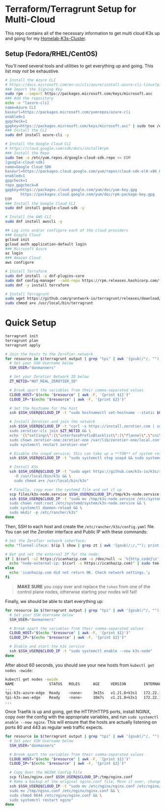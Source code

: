 # Terraform/Terragrunt Setup for Multi-Cloud

This repo contains all of the necessary information to get multi cloud K3s up and going for my [Homelab-K3s-Cluster](https://github.com/danmanners/homelab-k3s-cluster).

## Setup (Fedora/RHEL/CentOS)

You'll need several tools and utilities to get everything up and going. This list _may not_ be exhaustive.

```bash
# Install the Azure CLI
# https://docs.microsoft.com/en-us/cli/azure/install-azure-cli-linux?pivots=dnf
### Import the Signing Key
sudo rpm --import https://packages.microsoft.com/keys/microsoft.asc
### Add the repository
echo -e "[azure-cli]
name=Azure CLI
baseurl=https://packages.microsoft.com/yumrepos/azure-cli
enabled=1
gpgcheck=1
gpgkey=https://packages.microsoft.com/keys/microsoft.asc" | sudo tee /etc/yum.repos.d/azure-cli.repo
### Install the CLI
sudo dnf install azure-cli -y

# Install the Google Cloud CLI
# https://cloud.google.com/sdk/docs/install#rpm
### Install the Repo
sudo tee -a /etc/yum.repos.d/google-cloud-sdk.repo << EOM
[google-cloud-sdk]
name=Google Cloud SDK
baseurl=https://packages.cloud.google.com/yum/repos/cloud-sdk-el8-x86_64
enabled=1
gpgcheck=1
repo_gpgcheck=0
gpgkey=https://packages.cloud.google.com/yum/doc/yum-key.gpg
       https://packages.cloud.google.com/yum/doc/rpm-package-key.gpg
EOM
### Install the Google Cloud CLI
sudo dnf install google-cloud-sdk -y

# Install the AWS CLI
sudo dnf install awscli -y

## Log into and/or configure each of the cloud providers
### Google Cloud
gcloud init
gcloud auth application-default login
### Microsoft Azure
az login
### Amazon Cloud
aws configure

# Install Terraform
sudo dnf install -y dnf-plugins-core
sudo dnf config-manager --add-repo https://rpm.releases.hashicorp.com/fedora/hashicorp.repo
sudo dnf -y install terraform

# Install Terragrunt
sudo wget https://github.com/gruntwork-io/terragrunt/releases/download/v0.35.16/terragrunt_linux_amd64 -O /usr/local/bin/terragrunt
sudo chmod a+x /usr/local/bin/terragrunt
```

# Quick Setup

```bash
terragrunt init
terragrunt plan
terragrunt apply

# Join the hosts to the ZeroTier network
for resource in $(terragrunt output | grep "tpi" | awk '{gsub(/"/, ""); print $1","$3}'| xargs echo -n); do
  # Set your SSH Username below
  SSH_USER="danmanners"

  # Set your Zerotier Network ID below
  ZT_NETID="NOT_REAL_ZEROTIER_ID"

  # Break apart the variables from their comma-separated values
  CLOUD_HOST="$(echo "$resource" | awk -F, '{print $1}')"
  CLOUD_IP="$(echo "$resource" | awk -F, '{print $2}')"

  # Set the hostname for the host
  ssh $SSH_USER@$CLOUD_IP -t "sudo hostnamectl set-hostname --static $CLOUD_HOST"

  # Install Zerotier and join the network
  ssh $SSH_USER@$CLOUD_IP -t "curl -s https://install.zerotier.com | sudo bash && \
  sudo zerotier-cli join $ZT_NETID && \
  echo '{\"settings\":{\"interfacePrefixBlacklist\":[\"flannel\",\"cni\"]}}' | sudo tee /var/lib/zerotier-one/local.conf && \
  sudo chown zerotier-one:zerotier-one /var/lib/zerotier-one/local.conf && \
  sudo systemctl restart zerotier-one"

  # Disable the snapd service; this can take up a **TON** of system resources on smaller VMs.
  ssh $SSH_USER@$CLOUD_IP -t "sudo systemctl stop snapd && sudo systemctl disable snapd"

  # Install K3s
  ssh $SSH_USER@$CLOUD_IP -t "sudo wget https://github.com/k3s-io/k3s/releases/download/v1.21.8%2Bk3s1/k3s \
    -O /usr/local/bin/k3s && \
    sudo chmod a+x /usr/local/bin/k3s"

  # Finally, copy over the systemd file and set it up
  scp files/k3s-node.service $SSH_USER@$CLOUD_IP:/tmp/k3s-node.service
  ssh $SSH_USER@$CLOUD_IP -t "sudo mv /tmp/k3s-node.service /etc/systemd/system/k3s-node.service && \
  sudo chown root:root /etc/systemd/system/k3s-node.service && \
  sudo systemctl daemon-reload && \
  sudo mkdir -p /etc/rancher/k3s"
done
```

Then, SSH to each host and create the `/etc/rancher/k3s/config.yaml` file. You can set the Zerotier interface and Public IP with these commands:

```bash
# Set the ZeroTier network interface:
echo "flannel-iface: $(ip l show | grep zt | awk '{gsub(/:/,""); print $2}')" | sudo tee -a /etc/rancher/k3s/config.yaml

# Get and set the external IP for the node:
if [ $(curl -sI https://icanhazip.com -o /dev/null -w '%{http_code}\n') == '200' ]; then
  echo "node-external-ip: $(curl -s https://icanhazip.com)" | sudo tee -a /etc/rancher/k3s/config.yaml;
else
  echo 'icanhazip.com did not return OK. Check network settings.';
fi
```

> **MAKE SURE** you copy over and replace the `token` from one of the control plane nodes, otherwise starting your nodes will fail!

Finally, we should be able to start everything up:

```bash
for resource in $(terragrunt output | grep "tpi" | awk '{gsub(/"/, ""); print $1","$3}'| xargs echo -n); do
  # Set your SSH Username below
  SSH_USER="danmanners"

  # Break apart the variables from their comma-separated values
  CLOUD_HOST="$(echo "$resource" | awk -F, '{print $1}')"
  CLOUD_IP="$(echo "$resource" | awk -F, '{print $2}')"

  # Enable and start the k3s service
  ssh $SSH_USER@$CLOUD_IP -t "sudo systemctl enable --now k3s-node"
done
```

After about 60 seconds, you should see your new hosts from `kubectl get nodes -owide`:

```bash
kubectl get nodes -owide
NAME                STATUS   ROLES      AGE     VERSION        INTERNAL-IP      EXTERNAL-IP    OS-IMAGE               KERNEL-VERSION      CONTAINER-RUNTIME
...
tpi-k3s-azure-edge  Ready    <none>     3m15s   v1.21.8+k3s1   172.22.119.51    40.76.165.69   Ubuntu 20.04.3 LTS     5.11.0-1020-azure   containerd://1.4.12-k3s1
tpi-k3s-aws-edge    Ready    <none>     10m7s   v1.21.8+k3s1   172.22.102.177   54.158.27.71   Ubuntu 20.04.3 LTS     5.11.0-1020-aws     containerd://1.4.12-k3s1
...
```

Once Traefik is up and going, get the HTTP/HTTPS ports, install NGINX, copy over the config with the appropriate variables, and run `sudo systemctl enable --now nginx`. This will ensure that the hosts are actually listening on ports 80 and 443 as regular web traffic expects.

```bash
for resource in $(terragrunt output | grep "tpi" | awk '{gsub(/"/, ""); print $1","$3}'| xargs echo -n); do
  # Set your SSH Username below
  SSH_USER="danmanners"

  # Break apart the variables from their comma-separated values
  CLOUD_HOST="$(echo "$resource" | awk -F, '{print $1}')"
  CLOUD_IP="$(echo "$resource" | awk -F, '{print $2}')"

  # Copy Over the NGINX Config File
  scp files/nginx.conf $SSH_USER@$CLOUD_IP:/tmp/nginx.conf
  # Make a backup of the original nginx.conf file, Move it over, change permissions, and make it active
  ssh $SSH_USER@$CLOUD_IP -t "sudo mv /etc/nginx/nginx.conf /etc/nginx/nginx.conf.old && \
  sudo mv /tmp/nginx.conf /etc/nginx/nginx.conf && \
  sudo chmod 0644 /etc/nginx/nginx.conf && \
  sudo systemctl restart nginx"
done
```
